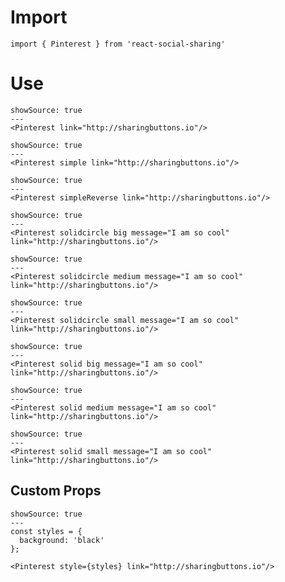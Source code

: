 # Import

```
import { Pinterest } from 'react-social-sharing'
```

# Use

```react
showSource: true
---
<Pinterest link="http://sharingbuttons.io"/>
```

```react
showSource: true
---
<Pinterest simple link="http://sharingbuttons.io"/>
```

```react
showSource: true
---
<Pinterest simpleReverse link="http://sharingbuttons.io"/>
```

```react
showSource: true
---
<Pinterest solidcircle big message="I am so cool" link="http://sharingbuttons.io"/>
```

```react
showSource: true
---
<Pinterest solidcircle medium message="I am so cool" link="http://sharingbuttons.io"/>
```

```react
showSource: true
---
<Pinterest solidcircle small message="I am so cool" link="http://sharingbuttons.io"/>
```

```react
showSource: true
---
<Pinterest solid big message="I am so cool" link="http://sharingbuttons.io"/>
```

```react
showSource: true
---
<Pinterest solid medium message="I am so cool" link="http://sharingbuttons.io"/>
```

```react
showSource: true
---
<Pinterest solid small message="I am so cool" link="http://sharingbuttons.io"/>
```

## Custom Props

```react
showSource: true
---
const styles = {
  background: 'black'
};

<Pinterest style={styles} link="http://sharingbuttons.io"/>
```
